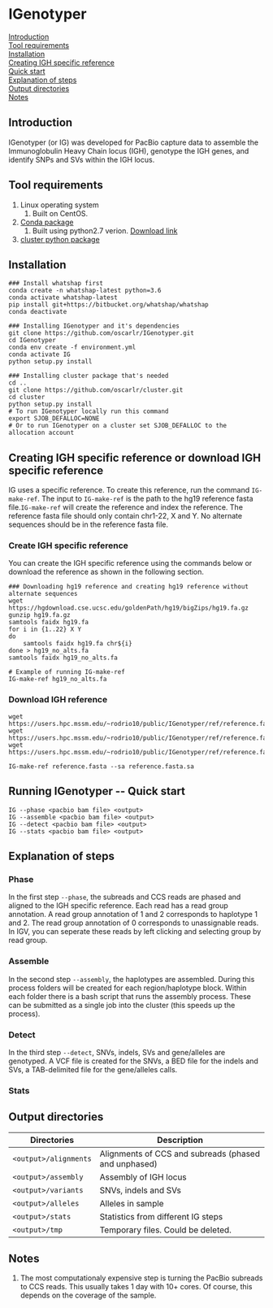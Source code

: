 # IGenotyper

[Introduction](#introduction)  
[Tool requirements](#tool-requirements)  
[Installation](#installation)  
[Creating IGH specific reference](#creating-igh-specific-reference)<br>
[Quick start](#quick-start)<br>
[Explanation of steps](#explanation-of-steps)<br>
[Output directories](#output-directories)<br>
[Notes](#notes)

## Introduction
IGenotyper (or IG) was developed for PacBio capture data to assemble the Immunoglobulin Heavy Chain locus (IGH), genotype the IGH genes, and identify SNPs and SVs within the IGH locus.

## Tool requirements
1. Linux operating system
    1. Built on CentOS.
2. [Conda package](https://conda.io/en/latest/)
    1. Built using python2.7 verion. [Download link](https://repo.anaconda.com/miniconda/Miniconda3-latest-Linux-x86_64.sh) 
3. [cluster python package](https://github.com/oscarlr/cluster)

## Installation
```
### Install whatshap first
conda create -n whatshap-latest python=3.6
conda activate whatshap-latest
pip install git+https://bitbucket.org/whatshap/whatshap
conda deactivate

### Installing IGenotyper and it's dependencies
git clone https://github.com/oscarlr/IGenotyper.git
cd IGenotyper
conda env create -f environment.yml 
conda activate IG
python setup.py install

### Installing cluster package that's needed
cd ..
git clone https://github.com/oscarlr/cluster.git
cd cluster
python setup.py install
# To run IGenotyper locally run this command
export SJOB_DEFALLOC=NONE
# Or to run IGenotyper on a cluster set SJOB_DEFALLOC to the allocation account
```

## Creating IGH specific reference or download IGH specific reference
IG uses a specific reference. To create this reference, run the command `IG-make-ref`. The input to `IG-make-ref` is the path to the hg19 reference fasta file.`IG-make-ref` will create the reference and index the reference. The reference fasta file should only contain chr1-22, X and Y. No alternate sequences should be in the reference fasta file.

### Create IGH specific reference
You can create the IGH specific reference using the commands below or download the reference as shown in the following section.
```
### Downloading hg19 reference and creating hg19 reference without alternate sequences
wget https://hgdownload.cse.ucsc.edu/goldenPath/hg19/bigZips/hg19.fa.gz
gunzip hg19.fa.gz
samtools faidx hg19.fa
for i in {1..22} X Y
do
    samtools faidx hg19.fa chr${i}
done > hg19_no_alts.fa
samtools faidx hg19_no_alts.fa

# Example of running IG-make-ref
IG-make-ref hg19_no_alts.fa
```
### Download IGH reference
```
wget https://users.hpc.mssm.edu/~rodrio10/public/IGenotyper/ref/reference.fasta
wget https://users.hpc.mssm.edu/~rodrio10/public/IGenotyper/ref/reference.fasta.fai
wget https://users.hpc.mssm.edu/~rodrio10/public/IGenotyper/ref/reference.fasta.sa 

IG-make-ref reference.fasta --sa reference.fasta.sa 
```

## Running IGenotyper -- Quick start
```
IG --phase <pacbio bam file> <output> 
IG --assemble <pacbio bam file> <output> 
IG --detect <pacbio bam file> <output> 
IG --stats <pacbio bam file> <output> 
```
## Explanation of steps
### Phase
In the first step `--phase`, the subreads and CCS reads are phased and aligned to the IGH specific reference. Each read has a read group annotation. A read group annotation of 1 and 2 corresponds to haplotype 1 and 2. The read group annotation of 0 corresponds to unassignable reads. In IGV, you can seperate these reads by left clicking and selecting group by read group.

### Assemble
In the second step `--assembly`, the haplotypes are assembled. During this process folders will be created for each region/haplotype block. Within each folder there is a bash script that runs the assembly process. These can be submitted as a single job into the cluster (this speeds up the process).

### Detect
In the third step `--detect`, SNVs, indels, SVs and gene/alleles are genotyped. A VCF file is created for the SNVs, a BED file for the indels and SVs, a TAB-delimited file for the gene/alleles calls.  

### Stats
## Output directories
| Directories            | Description                                          |
|------------------------|------------------------------------------------------|
| `<output>/alignments`  | Alignments of CCS and subreads (phased and unphased) |
| `<output>/assembly`    | Assembly of IGH locus                                |
| `<output>/variants`    | SNVs, indels and SVs                                 |
| `<output>/alleles`     | Alleles in sample                                    |
| `<output>/stats`       | Statistics from different IG steps                   |
| `<output>/tmp`         | Temporary files. Could be deleted.                   |

## Notes
1. The most computationaly expensive step is turning the PacBio subreads to CCS reads. This usually takes 1 day with 10+ cores. Of course, this depends on the coverage of the sample.
